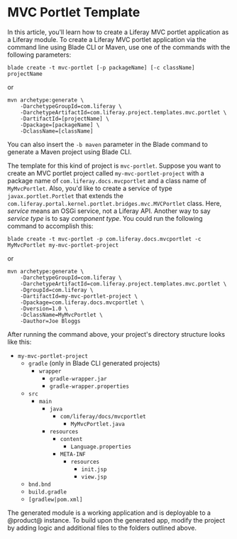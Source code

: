# MVC Portlet Template [](id=using-the-mvc-portlet-template)

In this article, you'll learn how to create a Liferay MVC portlet application as
a Liferay module. To create a Liferay MVC portlet application via the command
line using Blade CLI or Maven, use one of the commands with the following
parameters:

    blade create -t mvc-portlet [-p packageName] [-c className] projectName

or

    mvn archetype:generate \
        -DarchetypeGroupId=com.liferay \
        -DarchetypeArtifactId=com.liferay.project.templates.mvc.portlet \
        -DartifactId=[projectName] \
        -Dpackage=[packageName] \
        -DclassName=[className]

You can also insert the `-b maven` parameter in the Blade command to generate a
Maven project using Blade CLI.

The template for this kind of project is `mvc-portlet`. Suppose you want to
create an MVC portlet project called `my-mvc-portlet-project` with a package
name of `com.liferay.docs.mvcportlet` and a class name of `MyMvcPortlet`. Also,
you'd like to create a service of type `javax.portlet.Portlet` that extends the
`com.liferay.portal.kernel.portlet.bridges.mvc.MVCPortlet` class. Here,
*service* means an OSGi service, not a Liferay API. Another way to say *service
type* is to say *component type*. You could run the following command to
accomplish this:

    blade create -t mvc-portlet -p com.liferay.docs.mvcportlet -c MyMvcPortlet my-mvc-portlet-project

or

    mvn archetype:generate \
        -DarchetypeGroupId=com.liferay \
        -DarchetypeArtifactId=com.liferay.project.templates.mvc.portlet \
        -DgroupId=com.liferay \
        -DartifactId=my-mvc-portlet-project \
        -Dpackage=com.liferay.docs.mvcportlet \
        -Dversion=1.0 \
        -DclassName=MyMvcPortlet \
        -Dauthor=Joe Bloggs

After running the command above, your project's directory structure looks like
this:

- `my-mvc-portlet-project`
    - `gradle` (only in Blade CLI generated projects)
        - `wrapper`
            - `gradle-wrapper.jar`
            - `gradle-wrapper.properties`
    - `src`
        - `main`
            - `java`
                - `com/liferay/docs/mvcportlet`
                    - `MyMvcPortlet.java`
            - `resources`
                - `content`
                    - `Language.properties`
                - `META-INF`
                    - `resources`
                        - `init.jsp`
                        - `view.jsp`
    - `bnd.bnd`
    - `build.gradle`
    - `[gradlew|pom.xml]`

The generated module is a working application and is deployable to a @product@
instance. To build upon the generated app, modify the project by adding logic
and additional files to the folders outlined above.
